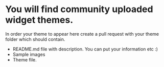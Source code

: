 # You will find community uploaded widget themes.
In order your theme to appear here create a pull request with your theme folder which should contain.

* README.md file with description. You can put your information etc :)
* Sample images
* Theme file.
